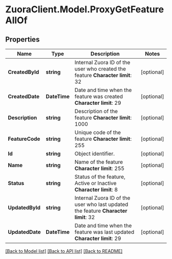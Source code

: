 # ZuoraClient.Model.ProxyGetFeatureAllOf

## Properties

Name | Type | Description | Notes
------------ | ------------- | ------------- | -------------
**CreatedById** | **string** |  Internal Zuora ID of the user who created the feature **Character limit**: 32  | [optional] 
**CreatedDate** | **DateTime** |  Date and time when the feature was created **Character limit**: 29  | [optional] 
**Description** | **string** |  Description of the feature **Character limit**: 1000  | [optional] 
**FeatureCode** | **string** |  Unique code of the feature **Character limit**: 255  | [optional] 
**Id** | **string** | Object identifier. | [optional] 
**Name** | **string** |  Name of the feature **Character limit**: 255  | [optional] 
**Status** | **string** |  Status of the feature, Active or Inactive **Character limit**: 8  | [optional] 
**UpdatedById** | **string** |  Internal Zuora ID of the user who last updated the feature **Character limit**: 32  | [optional] 
**UpdatedDate** | **DateTime** |  Date and time when the feature was last updated **Character limit**: 29  | [optional] 

[[Back to Model list]](../README.md#documentation-for-models) [[Back to API list]](../README.md#documentation-for-api-endpoints) [[Back to README]](../README.md)

